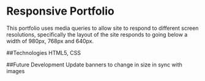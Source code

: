 # Responsive Portfolio

This portfolio uses media queries to allow site to respond to different screen resolutions, specifically the layout of the site responds to going below a width of 980px, 768px and 640px. 

##Technologies
HTML5, CSS

##Future Development
Update banners to change in size in sync with images